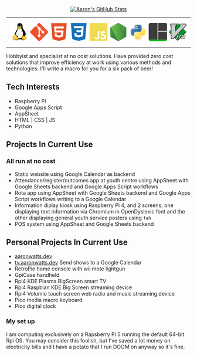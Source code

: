 <div align="center">
<a href="https://github.com/aaron-watts">
    <img src="https://github-readme-stats.vercel.app/api?username=aaron-watts&show_icons=true&hide_border=true" alt="Aaron's GitHub Stats" />
  </a>
</div>

----
 
<div align="center">
<img src="https://raw.githubusercontent.com/devicons/devicon/master/icons/linux/linux-original.svg" width="50" height="50"> <img src="https://raw.githubusercontent.com/devicons/devicon/master/icons/git/git-plain.svg" width="50" height="50"> <img src="https://raw.githubusercontent.com/devicons/devicon/master/icons/html5/html5-plain.svg" width="50" height="50"> <img src="https://raw.githubusercontent.com/devicons/devicon/master/icons/css3/css3-plain.svg" width="50" height="50"> <img src="https://raw.githubusercontent.com/devicons/devicon/master/icons/javascript/javascript-plain.svg" width="50" height="50"> <img src="https://raw.githubusercontent.com/devicons/devicon/master/icons/nodejs/nodejs-original.svg" width="50" height="50"> <img src="https://raw.githubusercontent.com/devicons/devicon/master/icons/python/python-original.svg" width="50" height="50"> <img src="https://raw.githubusercontent.com/devicons/devicon/master/icons/tmux/tmux-original.svg" width="50" height="50"> <img src="https://raw.githubusercontent.com/devicons/devicon/master/icons/vim/vim-original.svg" width="50" height="50">
</div>

----

Hobbyist and specialist at no cost solutions. Have provided zero cost solutions that improve efficiency at work using various methods and technologies. I'll write a macro for you for a six pack of beer!

## Tech Interests

- Raspberry Pi
- Google Apps Script
- AppSheet
- HTML | CSS | JS
- Python

## Projects In Current Use
### All run at no cost

- Static website using Google Calendar as backend
- Attendance/register/outcomes app at youth centre using AppSheet with Google Sheets backend and Google Apps Script workflows
- Rota app using AppSheet with Google Sheets backend and Google Apps Script workflows writing to a Google Calendar
- Information diplay kiosk using Raspberry Pi 4, and 2 screens, one displaying text information via Chromium in OpenDyslexic font and the other displaying general youth service posters using `feh`
- POS system using AppSheet and Google Sheets backend

## Personal Projects In Current Use

- [aaronwatts.dev](https://aaronwatts.dev)
- [tv.aaronwatts.dev](https://tv.aaronwatts.dev) Send shows to a Google Calendar
- RetroPie home console with wii mote lightgun
- GpiCase handheld
- Rpi4 KDE Plasma BigScreen smart TV
- Rpi4 Raspbian KDE Big Screen streaming device
- Rpi4 Volumio touch screen web radio and music streaming device
- Pico media macro keyboard
- Pico digital clock

### My set up

I am computing exclusively on a Rapsberry Pi 5 running the default 64-bit Rpi OS. You may consider this foolish, but I've saved a lot money on electricity bills and I have a potato that I run DOOM on anyway so it's fine.
